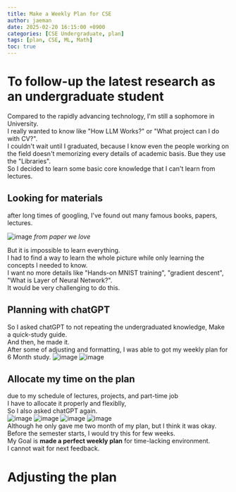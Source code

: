 ```yaml
---
title: Make a Weekly Plan for CSE
author: jaeman
date: 2025-02-20 16:15:00 +0900
categories: [CSE Undergraduate, plan]
tags: [plan, CSE, ML, Math]
toc: true
---
```


# To follow-up the latest research as an undergraduate student
Compared to the rapidly advancing technology, I'm still a sophomore in University.\
I really wanted to know like "How LLM Works?" or "What project can I do with CV?".\
I couldn't wait until I graduated, because I know even the people working on the field doesn't memorizing every details of academic basis. Bue they use the "Libraries".\
So I decided to learn some basic core knowledge that I can't learn from lectures.

## Looking for materials
after long times of googling, I've found out many famous books, papers, lectures.

![image](https://github.com/user-attachments/assets/a9ec598b-1ac2-4359-a0dc-c3df00dc3fea)
*from paper we love*

But it is impossible to learn everything.\
I had to find a way to learn the whole picture while only learning the concepts I needed to know.\
I want no more details like "Hands-on MNIST training", "gradient descent", "What is Layer of Neural Network?".\
It would be very challenging to do this.

## Planning with chatGPT
So I asked chatGPT to not repeating the undergraduated knowledge, Make a quick-study guide.\
And then, he made it.\
After some of adjusting and formatting, I was able to got my weekly plan for 6 Month study.
![image](https://github.com/user-attachments/assets/6b8b72bd-4879-4da0-914b-cb966afb35b8)
![image](https://github.com/user-attachments/assets/40a71ae8-79b0-4d06-aae9-29215c151980)

## Allocate my time on the plan
due to my schedule of lectures, projects, and part-time job\
I have to allocate it properly and flexiblly,\
So I also asked chatGPT again.\
![image](https://github.com/user-attachments/assets/eb02287f-f74e-4524-ad2f-b057db712d59)
![image](https://github.com/user-attachments/assets/1acde54f-f5a5-463d-9b15-1274eb2e8d73)
![image](https://github.com/user-attachments/assets/29358da9-b8ec-41ad-934d-f45634f7cfd3)
![image](https://github.com/user-attachments/assets/a1a1885a-410f-43ef-b304-dad818a3413a)\
Although he only gave me two month of my plan, but I think it was okay.\
Before the semester starts, I would try this for few weeks.\
My Goal is **made a perfect weekly plan** for time-lacking environment.\
I cannot wait for next feedback.

# Adjusting the plan

